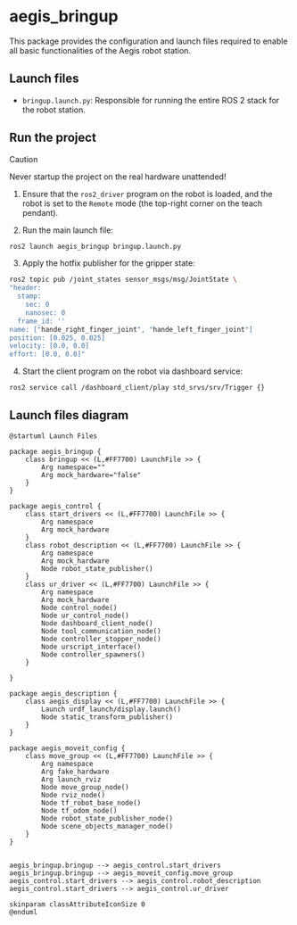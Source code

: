 # aegis_bringup

This package provides the configuration and launch files required to enable all basic functionalities of the Aegis robot station.

## Launch files

- `bringup.launch.py`: Responsible for running the entire ROS 2 stack for the robot station.

## Run the project

> [!CAUTION]
> Never startup the project on the real hardware unattended!

1. Ensure that the `ros2_driver` program on the robot is loaded, and the robot is set to the `Remote` mode (the top-right corner on the teach pendant).

2. Run the main launch file:
```bash
ros2 launch aegis_bringup bringup.launch.py
```

3. Apply the hotfix publisher for the gripper state:
```bash
ros2 topic pub /joint_states sensor_msgs/msg/JointState \
"header:
  stamp:
    sec: 0
    nanosec: 0
  frame_id: ''
name: ["hande_right_finger_joint", "hande_left_finger_joint"]
position: [0.025, 0.025]
velocity: [0.0, 0.0]
effort: [0.0, 0.0]"
```

4. Start the client program on the robot via dashboard service:
```bash
ros2 service call /dashboard_client/play std_srvs/srv/Trigger {}
```

## Launch files diagram

```plantuml
@startuml Launch Files

package aegis_bringup {
    class bringup << (L,#FF7700) LaunchFile >> {
        Arg namespace=""
        Arg mock_hardware="false"
    }
}

package aegis_control {
    class start_drivers << (L,#FF7700) LaunchFile >> {
        Arg namespace
        Arg mock_hardware
    }
    class robot_description << (L,#FF7700) LaunchFile >> {
        Arg namespace
        Arg mock_hardware
        Node robot_state_publisher()
    }
    class ur_driver << (L,#FF7700) LaunchFile >> {
        Arg namespace
        Arg mock_hardware
        Node control_node()
        Node ur_control_node()
        Node dashboard_client_node()
        Node tool_communication_node()
        Node controller_stopper_node()
        Node urscript_interface()
        Node controller_spawners()
    }

}

package aegis_description {
    class aegis_display << (L,#FF7700) LaunchFile >> {
        Launch urdf_launch/display.launch()
        Node static_transform_publisher()
    }
}

package aegis_moveit_config {
    class move_group << (L,#FF7700) LaunchFile >> {
        Arg namespace
        Arg fake_hardware
        Arg launch_rviz
        Node move_group_node()
        Node rviz_node()
        Node tf_robot_base_node()
        Node tf_odom_node()
        Node robot_state_publisher_node()
        Node scene_objects_manager_node()
    }
}


aegis_bringup.bringup --> aegis_control.start_drivers
aegis_bringup.bringup --> aegis_moveit_config.move_group
aegis_control.start_drivers --> aegis_control.robot_description
aegis_control.start_drivers --> aegis_control.ur_driver

skinparam classAttributeIconSize 0
@enduml
```

